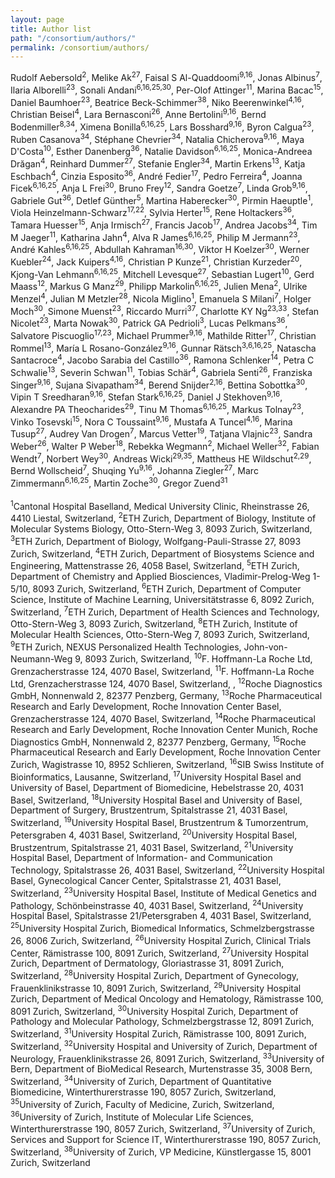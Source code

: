 ```yaml
---
layout: page
title: Author list
path: "/consortium/authors/"
permalink: /consortium/authors/
---
```


<div class="justify">
    Rudolf Aebersold<sup>2</sup>, Melike Ak<sup>27</sup>, Faisal S Al-Quaddoomi<sup>9,16</sup>, Jonas Albinus<sup>7</sup>, Ilaria Alborelli<sup>23</sup>, Sonali Andani<sup>6,16,25,30</sup>, Per-Olof Attinger<sup>11</sup>, Marina Bacac<sup>15</sup>, Daniel Baumhoer<sup>23</sup>, Beatrice Beck-Schimmer<sup>38</sup>, Niko Beerenwinkel<sup>4,16</sup>, Christian Beisel<sup>4</sup>, Lara Bernasconi<sup>26</sup>, Anne Bertolini<sup>9,16</sup>, Bernd Bodenmiller<sup>8,34</sup>, Ximena Bonilla<sup>6,16,25</sup>, Lars Bosshard<sup>9,16</sup>, Byron Calgua<sup>23</sup>, Ruben Casanova<sup>34</sup>, Stéphane Chevrier<sup>34</sup>, Natalia Chicherova<sup>9,16</sup>, Maya D'Costa<sup>10</sup>, Esther Danenberg<sup>36</sup>, Natalie Davidson<sup>6,16,25</sup>, Monica-Andreea Drăgan<sup>4</sup>, Reinhard Dummer<sup>27</sup>, Stefanie Engler<sup>34</sup>, Martin Erkens<sup>13</sup>, Katja Eschbach<sup>4</sup>, Cinzia Esposito<sup>36</sup>, André Fedier<sup>17</sup>, Pedro Ferreira<sup>4</sup>, Joanna Ficek<sup>6,16,25</sup>, Anja L Frei<sup>30</sup>, Bruno Frey<sup>12</sup>, Sandra Goetze<sup>7</sup>, Linda Grob<sup>9,16</sup>, Gabriele Gut<sup>36</sup>, Detlef Günther<sup>5</sup>, Martina Haberecker<sup>30</sup>, Pirmin Haeuptle<sup>1</sup>, Viola Heinzelmann-Schwarz<sup>17,22</sup>, Sylvia Herter<sup>15</sup>, Rene Holtackers<sup>36</sup>, Tamara Huesser<sup>15</sup>, Anja Irmisch<sup>27</sup>, Francis Jacob<sup>17</sup>, Andrea Jacobs<sup>34</sup>, Tim M Jaeger<sup>11</sup>, Katharina Jahn<sup>4</sup>, Alva R James<sup>6,16,25</sup>, Philip M Jermann<sup>23</sup>, André Kahles<sup>6,16,25</sup>, Abdullah Kahraman<sup>16,30</sup>, Viktor H Koelzer<sup>30</sup>, Werner Kuebler<sup>24</sup>, Jack Kuipers<sup>4,16</sup>, Christian P Kunze<sup>21</sup>, Christian Kurzeder<sup>20</sup>, Kjong-Van Lehmann<sup>6,16,25</sup>, Mitchell Levesque<sup>27</sup>, Sebastian Lugert<sup>10</sup>, Gerd Maass<sup>12</sup>, Markus G Manz<sup>29</sup>, Philipp Markolin<sup>6,16,25</sup>, Julien Mena<sup>2</sup>, Ulrike Menzel<sup>4</sup>, Julian M Metzler<sup>28</sup>, Nicola Miglino<sup>1</sup>, Emanuela S Milani<sup>7</sup>, Holger Moch<sup>30</sup>, Simone Muenst<sup>23</sup>, Riccardo Murri<sup>37</sup>, Charlotte KY Ng<sup>23,33</sup>, Stefan Nicolet<sup>23</sup>, Marta Nowak<sup>30</sup>, Patrick GA Pedrioli<sup>3</sup>, Lucas Pelkmans<sup>36</sup>, Salvatore Piscuoglio<sup>17,23</sup>, Michael Prummer<sup>9,16</sup>, Mathilde Ritter<sup>17</sup>, Christian Rommel<sup>13</sup>, María L Rosano-González<sup>9,16</sup>, Gunnar Rätsch<sup>3,6,16,25</sup>, Natascha Santacroce<sup>4</sup>, Jacobo Sarabia del Castillo<sup>36</sup>, Ramona Schlenker<sup>14</sup>, Petra C Schwalie<sup>13</sup>, Severin Schwan<sup>11</sup>, Tobias Schär<sup>4</sup>, Gabriela Senti<sup>26</sup>, Franziska Singer<sup>9,16</sup>, Sujana Sivapatham<sup>34</sup>, Berend Snijder<sup>2,16</sup>, Bettina Sobottka<sup>30</sup>, Vipin T Sreedharan<sup>9,16</sup>, Stefan Stark<sup>6,16,25</sup>, Daniel J Stekhoven<sup>9,16</sup>, Alexandre PA Theocharides<sup>29</sup>, Tinu M Thomas<sup>6,16,25</sup>, Markus Tolnay<sup>23</sup>, Vinko Tosevski<sup>15</sup>, Nora C Toussaint<sup>9,16</sup>, Mustafa A Tuncel<sup>4,16</sup>, Marina Tusup<sup>27</sup>, Audrey Van Drogen<sup>7</sup>, Marcus Vetter<sup>19</sup>, Tatjana Vlajnic<sup>23</sup>, Sandra Weber<sup>26</sup>, Walter P Weber<sup>18</sup>, Rebekka Wegmann<sup>2</sup>, Michael Weller<sup>32</sup>, Fabian Wendt<sup>7</sup>, Norbert Wey<sup>30</sup>, Andreas Wicki<sup>29,35</sup>, Mattheus HE Wildschut<sup>2,29</sup>, Bernd Wollscheid<sup>7</sup>, Shuqing Yu<sup>9,16</sup>, Johanna Ziegler<sup>27</sup>, Marc Zimmermann<sup>6,16,25</sup>, Martin Zoche<sup>30</sup>, Gregor Zuend<sup>31</sup><br><br>
    <sup>1</sup>Cantonal Hospital Baselland, Medical University Clinic, Rheinstrasse 26, 4410 Liestal, Switzerland, <sup>2</sup>ETH Zurich, Department of Biology, Institute of Molecular Systems Biology, Otto-Stern-Weg 3, 8093 Zurich, Switzerland, <sup>3</sup>ETH Zurich, Department of Biology, Wolfgang-Pauli-Strasse 27, 8093 Zurich, Switzerland, <sup>4</sup>ETH Zurich, Department of Biosystems Science and Engineering, Mattenstrasse 26, 4058 Basel, Switzerland, <sup>5</sup>ETH Zurich, Department of Chemistry and Applied Biosciences, Vladimir-Prelog-Weg 1-5/10, 8093 Zurich, Switzerland, <sup>6</sup>ETH Zurich, Department of Computer Science, Institute of Machine Learning, Universitätstrasse 6, 8092 Zurich, Switzerland, <sup>7</sup>ETH Zurich, Department of Health Sciences and Technology, Otto-Stern-Weg 3, 8093 Zurich, Switzerland, <sup>8</sup>ETH Zurich, Institute of Molecular Health Sciences, Otto-Stern-Weg 7, 8093 Zurich, Switzerland, <sup>9</sup>ETH Zurich, NEXUS Personalized Health Technologies, John-von-Neumann-Weg 9, 8093 Zurich, Switzerland, <sup>10</sup>F. Hoffmann-La Roche Ltd, Grenzacherstrasse 124, 4070 Basel, Switzerland, <sup>11</sup>F. Hoffmann-La Roche Ltd, Grenzacherstrasse 124, 4070 Basel, Switzerland, , <sup>12</sup>Roche Diagnostics GmbH, Nonnenwald 2, 82377 Penzberg, Germany, <sup>13</sup>Roche Pharmaceutical Research and Early Development, Roche Innovation Center Basel, Grenzacherstrasse 124, 4070 Basel, Switzerland, <sup>14</sup>Roche Pharmaceutical Research and Early Development, Roche Innovation Center Munich, Roche Diagnostics GmbH, Nonnenwald 2, 82377 Penzberg, Germany, <sup>15</sup>Roche Pharmaceutical Research and Early Development, Roche Innovation Center Zurich, Wagistrasse 10, 8952 Schlieren, Switzerland, <sup>16</sup>SIB Swiss Institute of Bioinformatics, Lausanne, Switzerland, <sup>17</sup>University Hospital Basel and University of Basel, Department of Biomedicine, Hebelstrasse 20, 4031 Basel, Switzerland, <sup>18</sup>University Hospital Basel and University of Basel, Department of Surgery, Brustzentrum, Spitalstrasse 21, 4031 Basel, Switzerland, <sup>19</sup>University Hospital Basel, Brustzentrum & Tumorzentrum, Petersgraben 4, 4031 Basel, Switzerland, <sup>20</sup>University Hospital Basel, Brustzentrum, Spitalstrasse 21, 4031 Basel, Switzerland, <sup>21</sup>University Hospital Basel, Department of Information- and Communication Technology, Spitalstrasse 26, 4031 Basel, Switzerland, <sup>22</sup>University Hospital Basel, Gynecological Cancer Center, Spitalstrasse 21, 4031 Basel, Switzerland, <sup>23</sup>University Hospital Basel, Institute of Medical Genetics and Pathology, Schönbeinstrasse 40, 4031 Basel, Switzerland, <sup>24</sup>University Hospital Basel, Spitalstrasse 21/Petersgraben 4, 4031 Basel, Switzerland, <sup>25</sup>University Hospital Zurich, Biomedical Informatics, Schmelzbergstrasse 26, 8006 Zurich, Switzerland, <sup>26</sup>University Hospital Zurich, Clinical Trials Center, Rämistrasse 100, 8091 Zurich, Switzerland, <sup>27</sup>University Hospital Zurich, Department of Dermatology, Gloriastrasse 31, 8091 Zurich, Switzerland, <sup>28</sup>University Hospital Zurich, Department of Gynecology, Frauenklinikstrasse 10, 8091 Zurich, Switzerland, <sup>29</sup>University Hospital Zurich, Department of Medical Oncology and Hematology, Rämistrasse 100, 8091 Zurich, Switzerland, <sup>30</sup>University Hospital Zurich, Department of Pathology and Molecular Pathology, Schmelzbergstrasse 12, 8091 Zurich, Switzerland, <sup>31</sup>University Hospital Zurich, Rämistrasse 100, 8091 Zurich, Switzerland, <sup>32</sup>University Hospital and University of Zurich, Department of Neurology, Frauenklinikstrasse 26, 8091 Zurich, Switzerland, <sup>33</sup>University of Bern, Department of BioMedical Research, Murtenstrasse 35, 3008 Bern, Switzerland, <sup>34</sup>University of Zurich, Department of Quantitative Biomedicine, Winterthurerstrasse 190, 8057 Zurich, Switzerland, <sup>35</sup>University of Zurich, Faculty of Medicine, Zurich, Switzerland, <sup>36</sup>University of Zurich, Institute of Molecular Life Sciences, Winterthurerstrasse 190, 8057 Zurich, Switzerland, <sup>37</sup>University of Zurich, Services and Support for Science IT, Winterthurerstrasse 190, 8057 Zurich, Switzerland, <sup>38</sup>University of Zurich, VP Medicine, Künstlergasse 15, 8001 Zurich, Switzerland
</div>
